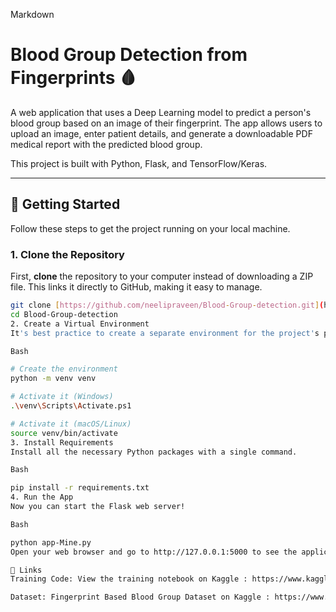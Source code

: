 Markdown

# Blood Group Detection from Fingerprints 🩸

A web application that uses a Deep Learning model to predict a person's blood group based on an image of their fingerprint. The app allows users to upload an image, enter patient details, and generate a downloadable PDF medical report with the predicted blood group.

This project is built with Python, Flask, and TensorFlow/Keras.

---

## 🚀 Getting Started

Follow these steps to get the project running on your local machine.

### **1. Clone the Repository**

First, **clone** the repository to your computer instead of downloading a ZIP file. This links it directly to GitHub, making it easy to manage.

```bash
git clone [https://github.com/neelipraveen/Blood-Group-detection.git](https://github.com/neelipraveen/Blood-Group-detection.git)
cd Blood-Group-detection
2. Create a Virtual Environment
It's best practice to create a separate environment for the project's packages. This keeps everything clean and organized.

Bash

# Create the environment
python -m venv venv

# Activate it (Windows)
.\venv\Scripts\Activate.ps1

# Activate it (macOS/Linux)
source venv/bin/activate
3. Install Requirements
Install all the necessary Python packages with a single command.

Bash

pip install -r requirements.txt
4. Run the App
Now you can start the Flask web server!

Bash

python app-Mine.py
Open your web browser and go to http://127.0.0.1:5000 to see the application live!

🔗 Links
Training Code: View the training notebook on Kaggle : https://www.kaggle.com/code/neelipraveennitap/new-pk-project

Dataset: Fingerprint Based Blood Group Dataset on Kaggle : https://www.kaggle.com/datasets/rajumavinmar/finger-print-based-blood-group-dataset
